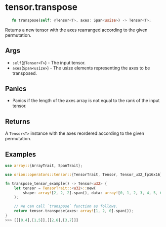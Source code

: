 # tensor.transpose

```rust 
   fn transpose(self: @Tensor<T>, axes: Span<usize>) -> Tensor<T>;
```

Returns a new tensor with the axes rearranged according to the given permutation.

## Args

* `self`(`@Tensor<T>`) - The input tensor.
* `axes`(`Span<usize>`) - The usize elements representing the axes to be transposed.

## Panics

* Panics if the length of the axes array is not equal to the rank of the input tensor.

## Returns

A `Tensor<T>` instance with the axes reordered according to the given permutation.

## Examples

```rust
use array::{ArrayTrait, SpanTrait};

use orion::operators::tensor::{TensorTrait, Tensor, Tensor_u32_fp16x16};

fn transpose_tensor_example() -> Tensor<u32> {
    let tensor = TensorTrait::<u32>::new(
        shape: array![2, 2, 2].span(), data: array![0, 1, 2, 3, 4, 5, 6, 7].span(),
    );

    // We can call `transpose` function as follows.
    return tensor.transpose(axes: array![1, 2, 0].span());
}
>>> [[[0,4],[1,5]],[[2,6],[3,7]]]
```
